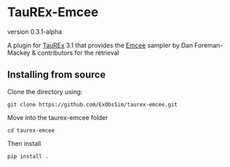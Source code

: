 # TauREx-Emcee

version 0.3.1-alpha

A plugin for [TauREx](https://github.com/ucl-exoplanets/TauREx3_public) 3.1 that provides the [Emcee](https://emcee.readthedocs.io/en/stable/) sampler by Dan Foreman-Mackey & contributors for the retrieval

## Installing from source

Clone the directory using:

```
git clone https://github.com/ExObsSim/taurex-emcee.git
```

Move into the taurex-emcee folder

```
cd taurex-emcee
```

Then install

```
pip install .
```
